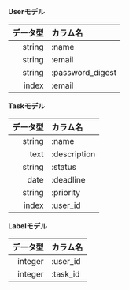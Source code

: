 **Userモデル**

| データ型 | カラム名 |
|---:|:---|
| string | :name |
| string | :email |
| string | :password_digest |
| index | :email |

**Taskモデル**

| データ型 | カラム名 |
|---:|:---|
| string | :name |
| text | :description |
| string | :status |
| date | :deadline |
| string | :priority |
| index | :user_id |

**Labelモデル**

| データ型 | カラム名 |
|---:|:---|
| integer | :user_id |
| integer | :task_id |
